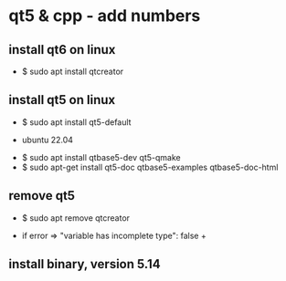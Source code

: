 # qt5 & cpp - add numbers

## install qt6 on linux
* $ sudo apt install qtcreator

## install qt5 on linux
* $ sudo apt install qt5-default
- ubuntu 22.04
* $ sudo apt install qtbase5-dev qt5-qmake
* $ sudo apt-get install qt5-doc qtbase5-examples qtbase5-doc-html

## remove qt5
* $ sudo apt remove qtcreator

- if error => "variable has incomplete type": false +
## install binary, version 5.14

